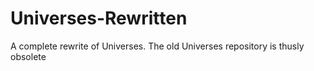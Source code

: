 # Universes-Rewritten
A complete rewrite of Universes. The old Universes repository is thusly obsolete
